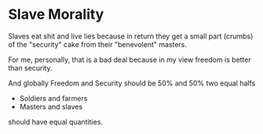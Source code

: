 # Slave Morality

Slaves eat shit and live lies
because in return
they get a small part (crumbs)
of the "security" cake
from their "benevolent" masters.

For me, personally,
that is a bad deal
because in my view
freedom is better than security.

And globally
Freedom and Security
should be 50% and 50%
two equal halfs

- Soldiers and farmers
- Masters and slaves

should have equal quantities.
